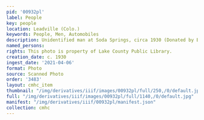 ```yaml
---
pid: '00932pl'
label: People
key: people
location: Leadville (Colo.)
keywords: People, Men, Automobiles
description: Unidentified man at Soda Springs, circa 1930 (Donated by Beverly Pologar)
named_persons: 
rights: This photo is property of Lake County Public Library.
creation_date: c. 1930
ingest_date: '2021-04-06'
format: Photo
source: Scanned Photo
order: '3483'
layout: cmhc_item
thumbnail: "/img/derivatives/iiif/images/00932pl/full/250,/0/default.jpg"
full: "/img/derivatives/iiif/images/00932pl/full/1140,/0/default.jpg"
manifest: "/img/derivatives/iiif/00932pl/manifest.json"
collection: cmhc
---
```


